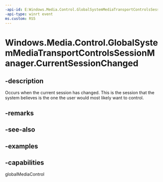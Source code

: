 ```yaml
---
-api-id: E:Windows.Media.Control.GlobalSystemMediaTransportControlsSessionManager.CurrentSessionChanged
-api-type: winrt event
ms.custom: RS5
---
```


<!-- Event syntax.
public event TypedEventHandler CurrentSessionChanged<GlobalSystemMediaTransportControlsSessionManager, CurrentSessionChangedEventArgs>
-->

# Windows.Media.Control.GlobalSystemMediaTransportControlsSessionManager.CurrentSessionChanged

## -description
Occurs when the current session has changed. This is the session that the system believes is the one the user would most likely want to control. 

## -remarks

## -see-also

## -examples

## -capabilities
globalMediaControl

